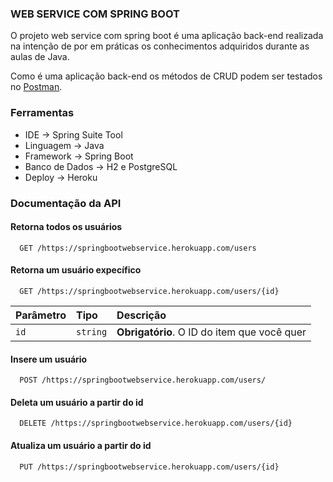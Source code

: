 
### WEB SERVICE COM SPRING BOOT

O projeto web service com spring boot é uma aplicação back-end realizada na intenção de por em práticas os conhecimentos adquiridos durante as aulas de Java.

Como é uma aplicação back-end os métodos de CRUD podem ser testados no [Postman](postman.com).




### Ferramentas

 - IDE -> Spring Suite Tool
 - Linguagem -> Java
 - Framework -> Spring Boot
 - Banco de Dados -> H2 e PostgreSQL
 - Deploy -> Heroku


### Documentação da API

#### Retorna todos os usuários

```http
  GET /https://springbootwebservice.herokuapp.com/users
```

#### Retorna um usuário expecífico

```http
  GET /https://springbootwebservice.herokuapp.com/users/{id}
```

| Parâmetro   | Tipo       | Descrição                                   |
| :---------- | :--------- | :------------------------------------------ |
| `id`      | `string` | **Obrigatório**. O ID do item que você quer |

#### Insere um usuário

```http
  POST /https://springbootwebservice.herokuapp.com/users/
```

#### Deleta um usuário a partir do id

```http
  DELETE /https://springbootwebservice.herokuapp.com/users/{id}
```

#### Atualiza um usuário a partir do id

```http
  PUT /https://springbootwebservice.herokuapp.com/users/{id}
```

